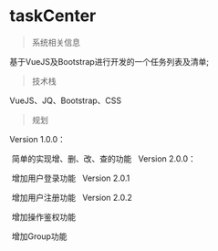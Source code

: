 # taskCenter

> 系统相关信息

基于VueJS及Bootstrap进行开发的一个任务列表及清单;

> 技术栈

VueJS、JQ、Bootstrap、CSS


> 规划

Version 1.0.0：
  
  简单的实现增、删、改、查的功能
  
Version 2.0.0：

  增加用户登录功能
  
Version 2.0.1

  增加用户注册功能
  
Version 2.0.2

  增加操作鉴权功能
  
  增加Group功能

